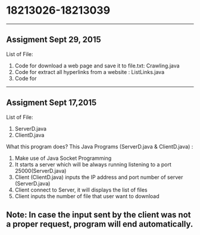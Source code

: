 # 18213026-18213039
------------------------
Assigment Sept 29, 2015
------------------------
List of File:
1. Code for download a web page and save it to file.txt: Crawling.java
2. Code for extract all hyperlinks from a website : ListLinks.java
3. Code for 

----------------------
Assigment Sept 17,2015
----------------------
List of File:
1. ServerD.java
2. ClientD.java

What this program does?
This Java Programs (ServerD.java & ClientD.java) :
1. Make use of Java Socket Programming
2. It starts a server which will be always running listening to a port 25000(ServerD.java)
3. Client (ClientD.java) inputs the IP address and port number of server (ServerD.java)
4. Client connect to Server, it will displays the list of files
5. Client inputs the number of file that user want to download

Note:
In case the input sent by the client was not a proper request, program will end automatically. 
-----------------------------------------------------------------------------------------------
